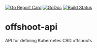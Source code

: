 [![Go Report Card](https://goreportcard.com/badge/kmodules/offshoot-api "Go Report Card")](https://goreportcard.com/report/kmodules/offshoot-api)
[![GoDoc](https://godoc.org/kmodules.xyz/offshoot-api?status.svg "GoDoc")](https://godoc.org/kmodules.xyz/offshoot-api)
[![Build Status](https://travis-ci.org/kmodules/offshoot-api.svg?branch=master)](https://travis-ci.org/kmodules/offshoot-api)

# offshoot-api
API for defining Kubernetes CRD offshoots
